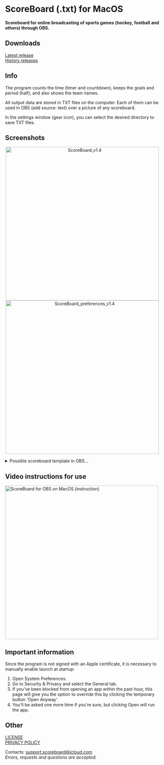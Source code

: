 # ScoreBoard (.txt) for MacOS
**Scoreboard for online broadcasting of sports games (hockey, football and others) through OBS.**

## Downloads
[Latest release](https://github.com/kopsap4ik/ScoreBoard/releases/latest)\
[History releases](https://github.com/kopsap4ik/ScoreBoard/releases)

## Info
The program counts the time (timer and countdown), keeps the goals and period (half), and also shows the team names.

All output data are stored in TXT files on the computer. Each of them can be used in OBS (add source: text) over a picture of any scoreboard.

In the settings window (gear icon), you can select the desired directory to save TXT files.
## Screenshots

<p align="center">
  <img width="500" alt="ScoreBoard_v1.4" src="https://user-images.githubusercontent.com/61139898/118131360-1ed55400-b407-11eb-8da0-6728311ebccd.png">
  <img width="500" alt="ScoreBoard_preferences_v1.4" src="https://user-images.githubusercontent.com/61139898/118131539-52b07980-b407-11eb-844b-d49a909adfb1.png">
</p>

<details>
<summary>Possible scoreboard template in OBS...</summary>
  <img src="https://user-images.githubusercontent.com/61139898/91486208-9af92d00-e8b4-11ea-9844-2f80877b539b.jpg" alt="Scoreboard in OBS">
</details>

## Video instructions for use
  [<img width="500" alt="ScoreBoard for OBS on MacOS (instruction)" src="https://user-images.githubusercontent.com/61139898/118147118-eee27c80-b417-11eb-8874-7b7e5a660840.png">](https://youtu.be/dHj56FIE2ng "ScoreBoard for OBS on MacOS (instruction)")

## Important information
Since the program is not signed with an Apple certificate, it is necessary to manually enable launch at startup:
1. Open System Preferences.
2. Go to Security & Privacy and select the General tab.
3. If you've been blocked from opening an app within the past hour, this page will give you the option to override this by clicking the temporary button 'Open Anyway'.
4. You'll be asked one more time if you're sure, but clicking Open will run the app.

## Other
[LICENSE](https://github.com/kopsap4ik/ScoreBoard/blob/master/LICENSE)\
[PRIVACY POLICY](https://github.com/kopsap4ik/ScoreBoard/blob/master/PRIVACY_POLICY.md)

Contacts: [support.scoreboard@icloud.com](mailto:support.scoreboard@icloud.com)\
*Errors, requests and questions are accepted.*
